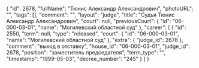 {
    "id": 2678,
    "fullName": "Тюнис Александр Александрович",
    "photoURL": "",
    "tags": [],
    "comment": "",
    "layout": "judge",
    "title": "Судья Тюнис Александр Александрович",
    "court": null,
    "previousCourt": {
        "id": "06-000-03-01",
        "name": "Могилевский областной суд"
    },
    "career": [
        {
            "id": 2550,
            "term": null,
            "type": "released",
            "court": {
                "id": "06-000-03-01",
                "name": "Могилевский областной суд"
            },
            "extra": {
                "judge_id": 2678
            },
            "comment": "выход в отставку",
            "house_id": "06-000-03-01",
            "judge_id": 2678,
            "position": "заместитель председателя",
            "term_type": "",
            "timestamp": "1999-05-03",
            "decree_number": "245"
        }
    ]
}